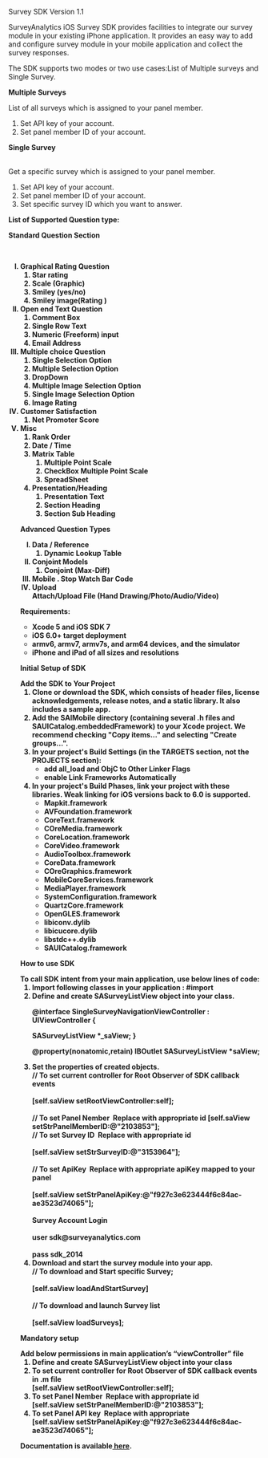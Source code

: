 Survey SDK Version 1.1

SurveyAnalytics iOS Survey SDK provides facilities to integrate our survey module in your existing iPhone application. It provides an easy way to add and configure survey module in your mobile application and collect the survey responses.

The SDK supports two modes or two use cases:List of Multiple surveys and Single Survey.
<p><b>Multiple Surveys</b></p>
List of all surveys which is assigned to your panel member.
<ol><li>Set API key of your account.</li>
<li>Set panel member ID of your account.</li></ol>
<p><b>Single Survey</b></p>
<br>Get a specific survey which is assigned to your panel member.</br>
  <ol><li>Set API key of your account.</li>
  <li>Set panel member ID of your account.</li>
  <li> Set specific survey ID which you want to answer.</li></ol>
  
<p><b>List of Supported Question type:<b></p>
<p>Standard Question Section</p>
<br><ol type="I"><li>Graphical Rating Question</br>
  <ol><li type="1">Star rating</li>
  <li type="1">Scale (Graphic)</li>
  <li type="1">Smiley (yes/no)</li>
  <li type="1">Smiley image(Rating )</li></ol></li>
<li>Open end Text Question
<ol><li type="1">Comment Box</li>
<li type="1">Single Row Text</li>
<li type="1">Numeric (Freeform) input</li>
<li type="1">Email Address</li></ol></li>
<li> Multiple choice Question
<ol><li type="1">Single Selection Option </li>
<li type="1">Multiple Selection Option</li>
<li type="1">DropDown </li>
<li type="1">Multiple Image Selection Option</li>
<li type="1">Single Image Selection Option</li>
<li type="1">Image Rating</li>
</ol>
</li>
<li>Customer Satisfaction
<ol><li type="1">Net Promoter Score</li>
</ol>
</li>
<li>Misc
<ol><li type="1">Rank Order</li>
<li type="1">Date / Time</li>
</li>
<li>Matrix Table
<ol><li type="1">Multiple Point Scale</li>
<li type="1">CheckBox  Multiple Point Scale</li>
<li type="1">SpreadSheet</li>
</ol>
</li>
<li>Presentation/Heading 
<ol><li type="1">Presentation Text</li>
<li type="1">Section Heading</li>
<li type="1">Section Sub Heading</li>
</ol>
</li>
</ol>
<p>Advanced Question Types</p>
<ol type="I"><li>Data / Reference
<ol><li type="1">Dynamic Lookup Table</li>
</ol>
</li>
<li>Conjoint Models
<ol><li type="1">Conjoint (Max-Diff)</li>
</ol>
</li>
<li>Mobile
. Stop Watch
 Bar Code
 </li>
 <li>
 Upload
 <br>
Attach/Upload File (Hand Drawing/Photo/Audio/Video)</br>
 </li></ol>
 

 

<p><b>Requirements:</b></p>
<ul><li>Xcode 5 and iOS SDK 7</li>
<li>iOS 6.0+ target deployment</li>
<li> armv6, armv7, armv7s, and arm64 devices, and the simulator</li>
<li>iPhone and iPad of all sizes and resolutions</li></ul>

<p><b>Initial Setup of SDK</b></p>
<b>Add the SDK to Your Project</b>
<ol><li> Clone or download the SDK, which consists of header files, license acknowledgements, release notes, and a static library. It also includes a sample app.</li>
<li> Add the SAlMobile directory (containing several .h files and SAUICatalog.embeddedFramework) to your Xcode project. We recommend checking "Copy items..." and selecting "Create groups...".</li>
<li>In your project's Build Settings (in the TARGETS section, not the PROJECTS section):
<ul style="list-style-type:circle"><li> add ­all_load and ­ObjC to Other Linker Flags</li>
<li>enable Link Frameworks Automatically</li></ul>
<li> In your project's Build Phases, link your project with these libraries. Weak linking for iOS versions back to 6.0 is supported.
<ul style="list-style-type:circle"><li> Mapkit.framework</li>
<li> AVFoundation.framework</li>
<li> CoreText.framework</li>
<li> COreMedia.framework</li>
<li> CoreLocation.framework</li>
<li>CoreVideo.framework</li>
<li> AudioToolbox.framework</li>
<li> CoreData.framework</li>
<li>COreGraphics.framework</li>
<li> MobileCoreServices.framework</li><li> MediaPlayer.framework</li>
<li> SystemConfiguration.framework</li><li>QuartzCore.framework</li>
<li>OpenGLES.framework</li>
<li> libiconv.dylib</li>
<li>libicucore.dylib</li>
<li> libstdc++.dylib</li>
<li>SAUICatalog.framework</li></ul></li></ol>
<p><b>How to use SDK</b></p>
To call SDK intent from your main application, use below lines of code:
<ol><li>Import following classes in your application : #import <SAUICatalog/SASurveyListView.h></li>
<li> Define and create SASurveyListView object into your class.
<p>@interface SingleSurveyNavigationViewController : UIViewController {</p>
SASurveyListView *_saView; }
<p>@property(nonatomic,retain) IBOutlet SASurveyListView *saView;</p></li>
<li> Set the properties of created objects.
<br>// To set current controller for Root Observer of SDK callback events</br><br>[self.saView setRootViewController:self];</br>
<br>// To set Panel Nember ­ Replace with appropriate id [self.saView setStrPanelMemberID:@"2103853"];
<br>// To set Survey ID ­ Replace with appropriate id </br><br>[self.saView setStrSurveyID:@"3153964"];</br>
<br>// To set ApiKey ­ Replace with appropriate apiKey mapped to your panel</br><br> [self.saView setStrPanelApiKey:@"f927c3e6­2344­4f6c­84ac­ae3523d74065"];</br>
<br>Survey Account Login</br>
<br>user­ sdk@surveyanalytics.com</br><br> pass­ sdk_2014</br></li>
<li> Download and start the survey module into your app.
<br>// To download and Start specific Survey;</br>
<br>[self.saView loadAndStartSurvey]</br>
<br>// To download and launch Survey list </br>
<br>[self.saView loadSurveys];</br></li></ol>
<p><b>Mandatory setup</b></p>
Add below permissions in main application’s “viewController” file
<ol><li>Define and create SASurveyListView object into your class</li>
<li>To set current controller for Root Observer of SDK callback events in .m file<br>[self.saView setRootViewController:self];</br></li>
<li>To set Panel Nember ­ Replace with appropriate id
<br>[self.saView setStrPanelMemberID:@"2103853"];</br></li>
<li> To set Panel API key ­ Replace with appropriate
<br>[self.saView setStrPanelApiKey:@"f927c3e6­2344­4f6c­84ac­ae3523d74065"];</br></li></ol> 
<p>Documentation is available<a href="https://github.com/surveyanalyticscorp/Mobile-SDK/blob/master/iOS/integrationGuide.pdf"> here</a>.</p>
